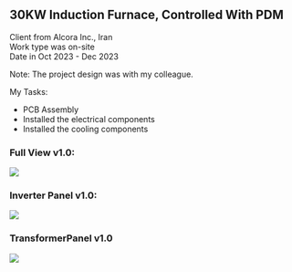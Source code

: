 ## 30KW Induction Furnace, Controlled With PDM

Client from Alcora Inc., Iran  
Work type was on-site  
Date in Oct 2023 - Dec 2023

Note: The project design was with my colleague.

My Tasks: 
- PCB Assembly
- Installed the electrical components
- Installed the cooling components

### Full View v1.0:
![](https://s32.picofile.com/file/8477571292/Full1.jpg)

### Inverter Panel v1.0:
![](https://s32.picofile.com/file/8477571326/InverterPanel_v1_0.jpg)

### TransformerPanel v1.0
![](https://s32.picofile.com/file/8477571368/TransformerPanel_v1_0.jpg)
